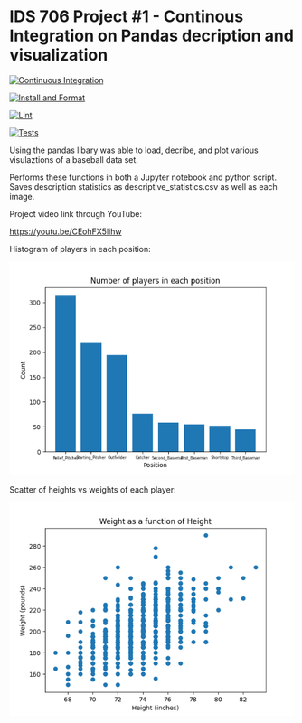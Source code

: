 # IDS 706 Project #1 - Continous Integration on Pandas decription and visualization

[![Continuous Integration](https://github.com/mkeohane01/Project1_IDS706/actions/workflows/main.yml/badge.svg)](https://github.com/mkeohane01/Project1_IDS706/actions/workflows/main.yml)

[![Install and Format](https://github.com/mkeohane01/Project1_IDS706/actions/workflows/format.yml/badge.svg)](https://github.com/mkeohane01/Project1_IDS706/actions/workflows/format.yml)

[![Lint](https://github.com/mkeohane01/Project1_IDS706/actions/workflows/lint.yml/badge.svg)](https://github.com/mkeohane01/Project1_IDS706/actions/workflows/lint.yml)

[![Tests](https://github.com/mkeohane01/Project1_IDS706/actions/workflows/test.yml/badge.svg)](https://github.com/mkeohane01/Project1_IDS706/actions/workflows/test.yml)

Using the pandas libary was able to load, decribe, and plot various visulaztions of a baseball data set.

Performs these functions in both a Jupyter notebook and python script. Saves description statistics as descriptive_statistics.csv as well as each image.

Project video link through YouTube: 

https://youtu.be/CEohFX5lihw

Histogram of players in each position:

![position counts](./position_counts.png)

Scatter of heights vs weights of each player:

![weightvsheight](./weight_vs_height.png)

